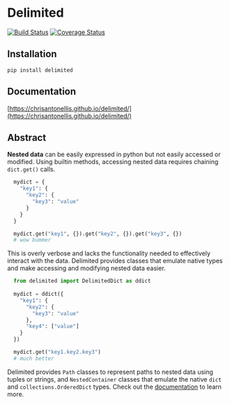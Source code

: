 # Delimited

[![Build Status](https://travis-ci.org/chrisantonellis/delimited.svg?branch=master)](https://travis-ci.org/chrisantonellis/delimited) [![Coverage Status](https://coveralls.io/repos/github/chrisantonellis/delimited/badge.svg?branch=master)](https://coveralls.io/github/chrisantonellis/delimited?branch=master)

## Installation

```
pip install delimited
```

## Documentation

[https://chrisantonellis.github.io/delimited/](https://chrisantonellis.github.io/delimited/)

## Abstract

**Nested data** can be easily expressed in python but not easily accessed or modified. Using builtin methods, accessing nested data requires chaining `dict.get()` calls.
``` python
  mydict = {
    "key1": {
      "key2": {
        "key3": "value"
      }
    }
  }

  mydict.get("key1", {}).get("key2", {}).get("key3", {})
  # wow bummer
```
    
This is overly verbose and lacks the functionality needed to effectively interact with the data. Delimited provides classes that emulate native types and make accessing and modifying nested data easier. 

``` python
  from delimited import DelimitedDict as ddict
  
  mydict = ddict({
    "key1": {
      "key2": {
        "key3": "value"
      },
      "key4": ["value"]
    }
  })

  mydict.get("key1.key2.key3")
  # much better
```

Delimited provides `Path` classes to represent paths to nested data using tuples or strings, and `NestedContainer` classes that emulate the native `dict` and `collections.OrderedDict` types. Check out the [documentation](https://chrisantonellis.github.io/delimited/) to learn more.
